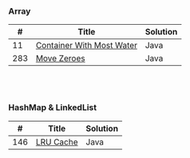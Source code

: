 ### Array
| # | Title | Solution |
|---| ----- | -------- |
| 11 | [Container With Most Water](https://github.com/HackBL/Leetcode/tree/main/Array/11.%20Container%20With%20Most%20Water) | Java | 
| 283 | [Move Zeroes](https://github.com/HackBL/Leetcode/tree/main/Array/283.%20Move%20Zeros) | Java | 

<br /><br />
### HashMap & LinkedList
| # | Title | Solution |
|---| ----- | -------- |
| 146 | [LRU Cache](https://github.com/HackBL/Leetcode/tree/main/HashMap%20%26%20LinkedList/146.%20LRU%20cache) | Java | 

